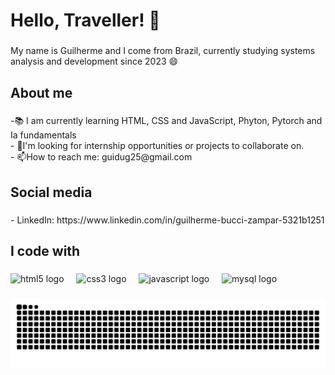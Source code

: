<h1 align="left">Hello, Traveller! 👋</h1>

###

<p align="left">My name is Guilherme and I come from Brazil, currently studying systems analysis and development since 2023 😄</p>

###

<h2 align="left">About me</h2>

###

<p align="left">-📚 I am currently learning HTML, CSS and JavaScript, Phyton, Pytorch and Ia fundamentals                    <br>- 💼I'm looking for internship opportunities or projects to collaborate on. <br>- 📫How to reach me: guidug25@gmail.com</p>

###

<h2 align="left">Social media</h2>

###

<p align="left">- LinkedIn: https://www.linkedin.com/in/guilherme-bucci-zampar-5321b1251</p>

###

<h2 align="left">I code with</h2>

###

<div align="left">
  <img src="https://cdn.jsdelivr.net/gh/devicons/devicon/icons/html5/html5-original.svg" height="40" alt="html5 logo"  />
  <img width="12" />
  <img src="https://cdn.jsdelivr.net/gh/devicons/devicon/icons/css3/css3-original.svg" height="40" alt="css3 logo"  />
  <img width="12" />
  <img src="https://cdn.jsdelivr.net/gh/devicons/devicon/icons/javascript/javascript-original.svg" height="40" alt="javascript logo"  />
  <img width="12" />
  <img src="https://cdn.jsdelivr.net/gh/devicons/devicon/icons/mysql/mysql-original.svg" height="40" alt="mysql logo"  />
</div>

###

<img src="https://raw.githubusercontent.com/Gui-Z07/Gui-Z07/output/snake.svg" alt="Snake animation" />

###

